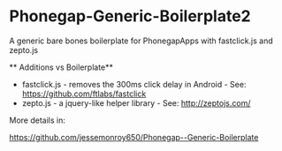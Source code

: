 # Phonegap-Generic-Boilerplate2
A generic bare bones boilerplate for PhonegapApps with fastclick.js and zepto.js

** Additions vs Boilerplate**

* fastclick.js - removes the 300ms click delay in Android - See: https://github.com/ftlabs/fastclick
* zepto.js - a jquery-like helper library - See: http://zeptojs.com/

More details in:

https://github.com/jessemonroy650/Phonegap--Generic-Boilerplate


